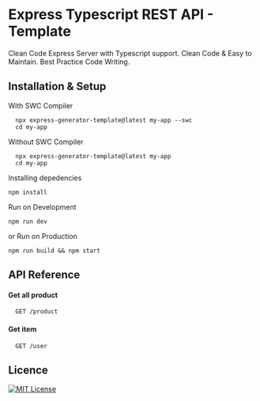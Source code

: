 # Express Typescript REST API - Template

Clean Code Express Server with Typescript support.
Clean Code & Easy to Maintain.
Best Practice Code Writing.

## Installation & Setup

With SWC Compiler

```
  npx express-generator-template@latest my-app --swc
  cd my-app
```

Without SWC Compiler

```
  npx express-generator-template@latest my-app
  cd my-app
```

Installing depedencies

```
npm install
```

Run on Development

```
npm run dev
```

or Run on Production

```
npm run build && npm start
```

## API Reference

#### Get all product

```
  GET /product
```

#### Get item

```
  GET /user
```

## Licence

[![MIT License](https://img.shields.io/badge/License-MIT-green.svg)](https://choosealicense.com/licenses/mit/)
